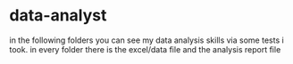 # data-analyst
in the following folders you can see my data analysis skills via some tests i took.
in every folder there is the excel/data file and the analysis report file
